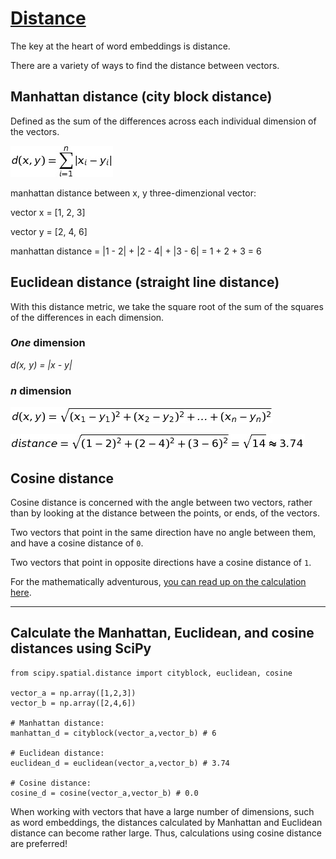 # [Distance](https://www.codecademy.com/paths/build-chatbots-with-python/tracks/retrieval-based-chatbots/modules/nlp-word-embeddings/lessons/word-embeddings/exercises/distance)
The key at the heart of word embeddings is distance.

There are a variety of ways to find the distance between vectors.

## Manhattan distance (city block distance)
Defined as the sum of the differences across each individual dimension of the vectors.

![manhattan formula](manhattan_formula.jpg)

manhattan distance between x, y three-dimenzional vector:

vector x = [1, 2, 3]

vector y = [2, 4, 6]

manhattan distance = |1 - 2| + |2 - 4| + |3 - 6| = 1 + 2 + 3 = 6

## Euclidean distance (straight line distance)
With this distance metric, we take the square root of the sum of the squares of the differences in each dimension.

### *One* dimension
*d(x, y) = |x - y|* 

### *n* dimension
![eucledian formula](eucledian_formula.jpg)

![eucledian formula](eucledian_example.jpg)

## Cosine distance
Cosine distance is concerned with the angle between two vectors, rather than by looking at the distance between the points, or ends, of the vectors.

Two vectors that point in the same direction have no angle between them, and have a cosine distance of `0`.

Two vectors that point in opposite directions have a cosine distance of `1`.

For the mathematically adventurous, [you can read up on the calculation here](https://en.wikipedia.org/wiki/Cosine_similarity#Definition).

<hr />

## Calculate the Manhattan, Euclidean, and cosine distances using SciPy
```
from scipy.spatial.distance import cityblock, euclidean, cosine

vector_a = np.array([1,2,3])
vector_b = np.array([2,4,6])

# Manhattan distance:
manhattan_d = cityblock(vector_a,vector_b) # 6

# Euclidean distance:
euclidean_d = euclidean(vector_a,vector_b) # 3.74

# Cosine distance:
cosine_d = cosine(vector_a,vector_b) # 0.0
```

When working with vectors that have a large number of dimensions, such as word embeddings, the distances calculated by Manhattan and Euclidean distance can become rather large. Thus, calculations using cosine distance are preferred!
